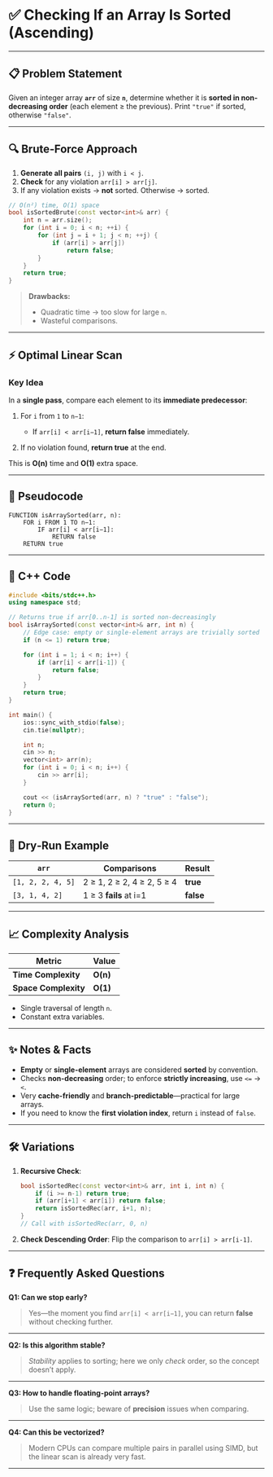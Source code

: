 # ✅ Checking If an Array Is Sorted (Ascending)

---

## 📋 Problem Statement

Given an integer array **`arr`** of size **`n`**, determine whether it is **sorted in non-decreasing order** (each element ≥ the previous). Print `"true"` if sorted, otherwise `"false"`.

---

## 🔍 Brute‑Force Approach

1. **Generate all pairs** `(i, j)` with `i < j`.
2. **Check** for any violation `arr[i] > arr[j]`.
3. If any violation exists → **not** sorted. Otherwise → sorted.

```cpp
// O(n²) time, O(1) space
bool isSortedBrute(const vector<int>& arr) {
    int n = arr.size();
    for (int i = 0; i < n; ++i) {
        for (int j = i + 1; j < n; ++j) {
            if (arr[i] > arr[j])
                return false;
        }
    }
    return true;
}
```

> **Drawbacks:**
>
> * Quadratic time → too slow for large `n`.
> * Wasteful comparisons.

---

## ⚡ Optimal Linear Scan

### **Key Idea**

In a **single pass**, compare each element to its **immediate predecessor**:

1. For `i` from `1` to `n−1`:

   * If `arr[i] < arr[i−1]`, **return false** immediately.
2. If no violation found, **return true** at the end.

This is **O(n)** time and **O(1)** extra space.

---

## 📝 Pseudocode

```text
FUNCTION isArraySorted(arr, n):
    FOR i FROM 1 TO n−1:
        IF arr[i] < arr[i−1]:
            RETURN false
    RETURN true
```

---

## 💾 C++ Code

```cpp
#include <bits/stdc++.h>
using namespace std;

// Returns true if arr[0..n-1] is sorted non-decreasingly
bool isArraySorted(const vector<int>& arr, int n) {
    // Edge case: empty or single-element arrays are trivially sorted
    if (n <= 1) return true;

    for (int i = 1; i < n; i++) {
        if (arr[i] < arr[i-1]) {
            return false;
        }
    }
    return true;
}

int main() {
    ios::sync_with_stdio(false);
    cin.tie(nullptr);

    int n;
    cin >> n;
    vector<int> arr(n);
    for (int i = 0; i < n; i++) {
        cin >> arr[i];
    }

    cout << (isArraySorted(arr, n) ? "true" : "false");
    return 0;
}
```

---

## 🧩 Dry‑Run Example

| `arr`             | Comparisons                | Result    |
| ----------------- | -------------------------- | --------- |
| `[1, 2, 2, 4, 5]` | 2 ≥ 1, 2 ≥ 2, 4 ≥ 2, 5 ≥ 4 | **true**  |
| `[3, 1, 4, 2]`    | 1 ≥ 3 **fails** at i=1     | **false** |

---

## 📈 Complexity Analysis

| Metric               | Value    |
| -------------------- | -------- |
| **Time Complexity**  | **O(n)** |
| **Space Complexity** | **O(1)** |

* Single traversal of length `n`.
* Constant extra variables.

---

## ✨ Notes & Facts

* **Empty** or **single-element** arrays are considered **sorted** by convention.
* Checks **non-decreasing** order; to enforce **strictly increasing**, use `<=` → `<`.
* Very **cache-friendly** and **branch-predictable**—practical for large arrays.
* If you need to know the **first violation index**, return `i` instead of `false`.

---

## 🛠️ Variations

1. **Recursive Check**:

   ```cpp
   bool isSortedRec(const vector<int>& arr, int i, int n) {
       if (i >= n-1) return true;
       if (arr[i+1] < arr[i]) return false;
       return isSortedRec(arr, i+1, n);
   }
   // Call with isSortedRec(arr, 0, n)
   ```
2. **Check Descending Order**: Flip the comparison to `arr[i] > arr[i-1]`.

---

## ❓ Frequently Asked Questions

**Q1: Can we stop early?**

> Yes—the moment you find `arr[i] < arr[i−1]`, you can return **false** without checking further.

---

**Q2: Is this algorithm stable?**

> *Stability* applies to sorting; here we only *check* order, so the concept doesn’t apply.

---

**Q3: How to handle floating-point arrays?**

> Use the same logic; beware of **precision** issues when comparing.

---

**Q4: Can this be vectorized?**

> Modern CPUs can compare multiple pairs in parallel using SIMD, but the linear scan is already very fast.

---

